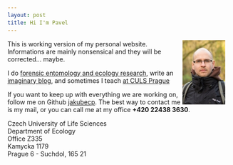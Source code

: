 ```yaml
---
layout: post
title: Hi I'm Pavel
---
```

<div style="float: right; margin-right:15px">
    <img src="../images/me.jpg"/>
</div>
This is working version of my personal website. Informations are mainly nonsensical and they will be corrected... maybe.

I do [forensic entomology and ecology research](/papers), write an [imaginary blog](/blog), and sometimes I teach  [at CULS Prague](/teaching)

If you want to keep up with everything we are working on, follow me on Github [jakubecp](http://github.com/jakubecp). The best way to contact me is my mail, or you can call me at my office __+420 22438 3630__.

Czech University of Life Sciences </br>
Department of Ecology </br> 
Office Z335 </br>
Kamycka 1179 </br> 
Prague 6 - Suchdol, 165 21 </br>




